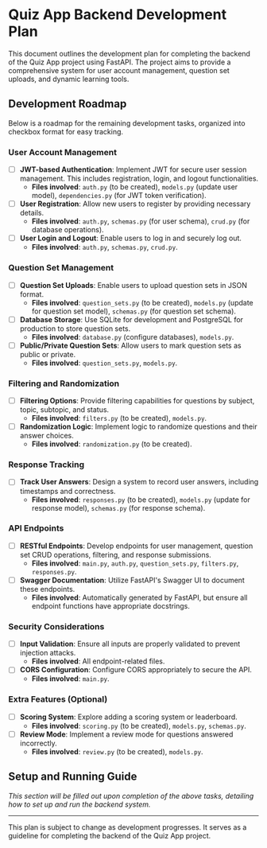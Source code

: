 # Quiz App Backend Development Plan

This document outlines the development plan for completing the backend of the Quiz App project using FastAPI. The project aims to provide a comprehensive system for user account management, question set uploads, and dynamic learning tools.

## Development Roadmap

Below is a roadmap for the remaining development tasks, organized into checkbox format for easy tracking.

### User Account Management
- [ ] **JWT-based Authentication**: Implement JWT for secure user session management. This includes registration, login, and logout functionalities.
  - **Files involved**: `auth.py` (to be created), `models.py` (update user model), `dependencies.py` (for JWT token verification).
- [ ] **User Registration**: Allow new users to register by providing necessary details.
  - **Files involved**: `auth.py`, `schemas.py` (for user schema), `crud.py` (for database operations).
- [ ] **User Login and Logout**: Enable users to log in and securely log out.
  - **Files involved**: `auth.py`, `schemas.py`, `crud.py`.

### Question Set Management
- [ ] **Question Set Uploads**: Enable users to upload question sets in JSON format.
  - **Files involved**: `question_sets.py` (to be created), `models.py` (update for question set model), `schemas.py` (for question set schema).
- [ ] **Database Storage**: Use SQLite for development and PostgreSQL for production to store question sets.
  - **Files involved**: `database.py` (configure databases), `models.py`.
- [ ] **Public/Private Question Sets**: Allow users to mark question sets as public or private.
  - **Files involved**: `question_sets.py`, `models.py`.

### Filtering and Randomization
- [ ] **Filtering Options**: Provide filtering capabilities for questions by subject, topic, subtopic, and status.
  - **Files involved**: `filters.py` (to be created), `models.py`.
- [ ] **Randomization Logic**: Implement logic to randomize questions and their answer choices.
  - **Files involved**: `randomization.py` (to be created).

### Response Tracking
- [ ] **Track User Answers**: Design a system to record user answers, including timestamps and correctness.
  - **Files involved**: `responses.py` (to be created), `models.py` (update for response model), `schemas.py` (for response schema).

### API Endpoints
- [ ] **RESTful Endpoints**: Develop endpoints for user management, question set CRUD operations, filtering, and response submissions.
  - **Files involved**: `main.py`, `auth.py`, `question_sets.py`, `filters.py`, `responses.py`.
- [ ] **Swagger Documentation**: Utilize FastAPI's Swagger UI to document these endpoints.
  - **Files involved**: Automatically generated by FastAPI, but ensure all endpoint functions have appropriate docstrings.

### Security Considerations
- [ ] **Input Validation**: Ensure all inputs are properly validated to prevent injection attacks.
  - **Files involved**: All endpoint-related files.
- [ ] **CORS Configuration**: Configure CORS appropriately to secure the API.
  - **Files involved**: `main.py`.

### Extra Features (Optional)
- [ ] **Scoring System**: Explore adding a scoring system or leaderboard.
  - **Files involved**: `scoring.py` (to be created), `models.py`, `schemas.py`.
- [ ] **Review Mode**: Implement a review mode for questions answered incorrectly.
  - **Files involved**: `review.py` (to be created), `models.py`.

## Setup and Running Guide

*This section will be filled out upon completion of the above tasks, detailing how to set up and run the backend system.*

---

This plan is subject to change as development progresses. It serves as a guideline for completing the backend of the Quiz App project.